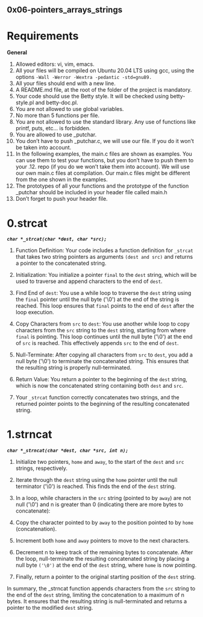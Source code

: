 ## 0x06-pointers_arrays_strings

# Requirements
**General**
1. Allowed editors: vi, vim, emacs.
2. All your files will be compiled on Ubuntu 20.04 LTS using gcc, using the options ```-Wall -Werror -Wextra -pedantic -std=gnu89.```
3. All your files should end with a new line.
4. A README.md file, at the root of the folder of the project is mandatory.
5. Your code should use the Betty style. It will be checked using betty-style.pl and betty-doc.pl.
6. You are not allowed to use global variables.
7. No more than 5 functions per file.
8. You are not allowed to use the standard library. Any use of functions like printf, puts, etc… is forbidden.
9. You are allowed to use _putchar.
10. You don’t have to push _putchar.c, we will use our file. If you do it won’t be taken into account.
11. In the following examples, the main.c files are shown as examples. You can use them to test your functions, but you don’t have to push them to your .12. repo (if you do we won’t take them into account). We will use our own main.c files at compilation. Our main.c files might be different from the one shown in the examples.
13. The prototypes of all your functions and the prototype of the function _putchar should be included in your header file called main.h
14. Don’t forget to push your header file.

# 0.strcat
***```char *_strcat(char *dest, char *src);```***
1. Function Definition: Your code includes a function definition for ```_strcat``` that takes two string pointers as arguments ```(dest and src)``` and returns a pointer to the concatenated string.

2. Initialization: You initialize a pointer ```final``` to the ```dest``` string, which will be used to traverse and append characters to the end of ```dest```.

3. Find End of ```dest```: You use a while loop to traverse the ```dest``` string using the ```final``` pointer until the null byte ('\0') at the end of the string is reached. This loop ensures that ```final``` points to the end of ```dest``` after the loop execution.

4. Copy Characters from ```src``` to ```dest```: You use another while loop to copy characters from the ```src``` string to the ```dest``` string, starting from where ```final``` is pointing. This loop continues until the null byte ('\0') at the end of ```src``` is reached. This effectively appends ```src``` to the end of ```dest```.

5. Null-Terminate: After copying all characters from ```src``` to ```dest```, you add a null byte ('\0') to terminate the concatenated string. This ensures that the resulting string is properly null-terminated.

6. Return Value: You return a pointer to the beginning of the ```dest``` string, which is now the concatenated string containing both ```dest``` and ```src```.

7. Your ```_strcat``` function correctly concatenates two strings, and the returned pointer points to the beginning of the resulting concatenated string.

# 1.strncat
***```char *_strncat(char *dest, char *src, int n);```***
1. Initialize two pointers, ```home``` and ```away```, to the start of the ```dest``` and ```src``` strings, respectively.

2. Iterate through the ```dest``` string using the ```home``` pointer until the null terminator ('\0') is reached. This finds the end of the ```dest``` string.

3. In a loop, while characters in the ```src``` string (pointed to by ```away```) are not null ('\0') and n is greater than 0 (indicating there are more bytes to concatenate):

4. Copy the character pointed to by ```away``` to the position pointed to by ```home``` (concatenation).

5. Increment both ```home``` and ```away``` pointers to move to the next characters.

6. Decrement n to keep track of the remaining bytes to concatenate.
After the loop, null-terminate the resulting concatenated string by placing a null byte ```('\0')``` at the end of the ```dest``` string, where ```home``` is now pointing.

7. Finally, return a pointer to the original starting position of the ```dest``` string.

In summary, the _strncat function appends characters from the ```src``` string to the end of the ```dest``` string, limiting the concatenation to a maximum of n bytes. It ensures that the resulting string is null-terminated and returns a pointer to the modified ```dest``` string.